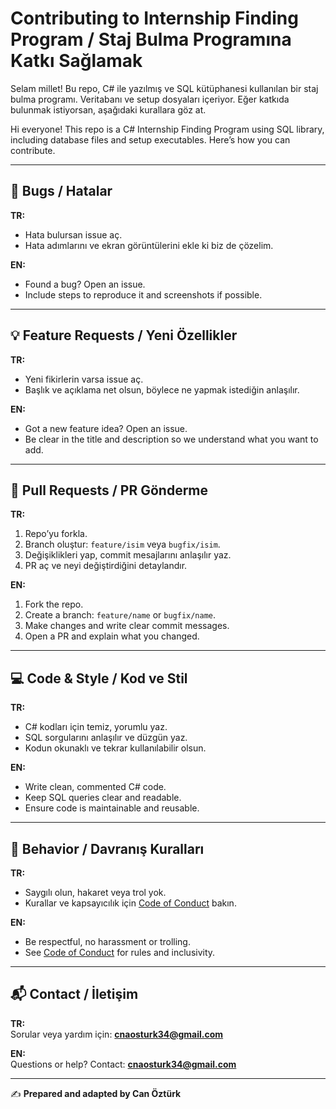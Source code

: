 # Contributing to Internship Finding Program / Staj Bulma Programına Katkı Sağlamak

Selam millet! Bu repo, C# ile yazılmış ve SQL kütüphanesi kullanılan bir staj bulma programı. Veritabanı ve setup dosyaları içeriyor. Eğer katkıda bulunmak istiyorsan, aşağıdaki kurallara göz at.

Hi everyone! This repo is a C# Internship Finding Program using SQL library, including database files and setup executables. Here’s how you can contribute.

---

## 🐛 Bugs / Hatalar

**TR:**  
- Hata bulursan issue aç.  
- Hata adımlarını ve ekran görüntülerini ekle ki biz de çözelim.

**EN:**  
- Found a bug? Open an issue.  
- Include steps to reproduce it and screenshots if possible.

---

## 💡 Feature Requests / Yeni Özellikler

**TR:**  
- Yeni fikirlerin varsa issue aç.  
- Başlık ve açıklama net olsun, böylece ne yapmak istediğin anlaşılır.

**EN:**  
- Got a new feature idea? Open an issue.  
- Be clear in the title and description so we understand what you want to add.

---

## 🔧 Pull Requests / PR Gönderme

**TR:**  
1. Repo’yu forkla.  
2. Branch oluştur: `feature/isim` veya `bugfix/isim`.  
3. Değişiklikleri yap, commit mesajlarını anlaşılır yaz.  
4. PR aç ve neyi değiştirdiğini detaylandır.

**EN:**  
1. Fork the repo.  
2. Create a branch: `feature/name` or `bugfix/name`.  
3. Make changes and write clear commit messages.  
4. Open a PR and explain what you changed.

---

## 💻 Code & Style / Kod ve Stil

**TR:**  
- C# kodları için temiz, yorumlu yaz.  
- SQL sorgularını anlaşılır ve düzgün yaz.  
- Kodun okunaklı ve tekrar kullanılabilir olsun.

**EN:**  
- Write clean, commented C# code.  
- Keep SQL queries clear and readable.  
- Ensure code is maintainable and reusable.

---

## 🤝 Behavior / Davranış Kuralları

**TR:**  
- Saygılı olun, hakaret veya trol yok.  
- Kurallar ve kapsayıcılık için [Code of Conduct](./CODE_OF_CONDUCT.md) bakın.

**EN:**  
- Be respectful, no harassment or trolling.  
- See [Code of Conduct](./CODE_OF_CONDUCT.md) for rules and inclusivity.

---

## 📬 Contact / İletişim

**TR:**  
Sorular veya yardım için: **cnaosturk34@gmail.com**

**EN:**  
Questions or help? Contact: **cnaosturk34@gmail.com**

---

✍️ **Prepared and adapted by Can Öztürk**
  